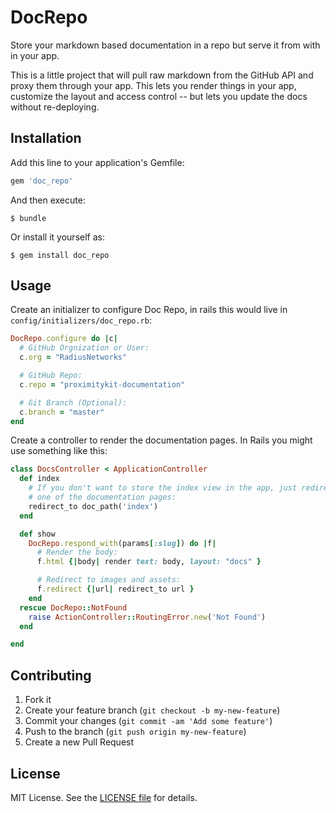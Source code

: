 # DocRepo

Store your markdown based documentation in a repo but serve it from with in your app.

This is a little project that will pull raw markdown from the GitHub API and proxy them through your app. This lets you render things in your app, customize the layout and access control -- but lets you update the docs without re-deploying.


## Installation

Add this line to your application's Gemfile:

```ruby
gem 'doc_repo'
```

And then execute:

    $ bundle

Or install it yourself as:

    $ gem install doc_repo

## Usage

Create an initializer to configure Doc Repo, in rails this would live in `config/initializers/doc_repo.rb`:

```ruby
DocRepo.configure do |c|
  # GitHub Orgnization or User:
  c.org = "RadiusNetworks"

  # GitHub Repo:
  c.repo = "proximitykit-documentation"

  # Git Branch (Optional):
  c.branch = "master"
end
```

Create a controller to render the documentation pages. In Rails you might use something like this:

```ruby
class DocsController < ApplicationController
  def index
    # If you don't want to store the index view in the app, just redirect to
    # one of the documentation pages:
    redirect_to doc_path('index')
  end

  def show
    DocRepo.respond_with(params[:slug]) do |f|
      # Render the body:
      f.html {|body| render text: body, layout: "docs" }

      # Redirect to images and assets:
      f.redirect {|url| redirect_to url }
    end
  rescue DocRepo::NotFound
    raise ActionController::RoutingError.new('Not Found')
  end

end
```

## Contributing

1. Fork it
2. Create your feature branch (`git checkout -b my-new-feature`)
3. Commit your changes (`git commit -am 'Add some feature'`)
4. Push to the branch (`git push origin my-new-feature`)
5. Create a new Pull Request

## License

MIT License.  See the [LICENSE file](LICENSE.txt) for details.

